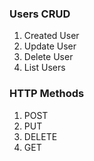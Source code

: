 ### Users CRUD

1. Created User
2. Update User
3. Delete User
4. List Users

### HTTP Methods

1. POST
2. PUT
3. DELETE
4. GET
